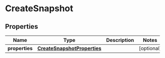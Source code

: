 # CreateSnapshot

## Properties
| Name | Type | Description | Notes |
| ------------ | ------------- | ------------- | ------------- |
| **properties** | [**CreateSnapshotProperties**](CreateSnapshotProperties.md) |  | [optional]  |


